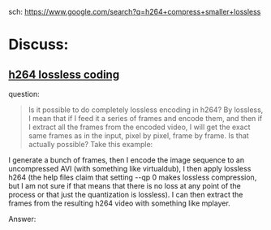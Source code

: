sch: https://www.google.com/search?q=h264+compress+smaller+lossless

# Discuss:
## [h264 lossless coding](https://stackoverflow.com/questions/6701805/h264-lossless-coding)
question:
>Is it possible to do completely lossless encoding in h264? By lossless, I mean that if I feed it a series of frames and encode them, and then if I extract all the frames from the encoded video, I will get the exact same frames as in the input, pixel by pixel, frame by frame. Is that actually possible? Take this example:

I generate a bunch of frames, then I encode the image sequence to an uncompressed AVI (with something like virtualdub), I then apply lossless h264 (the help files claim that setting --qp 0 makes lossless compression, but I am not sure if that means that there is no loss at any point of the process or that just the quantization is lossless). I can then extract the frames from the resulting h264 video with something like mplayer.

Answer:
